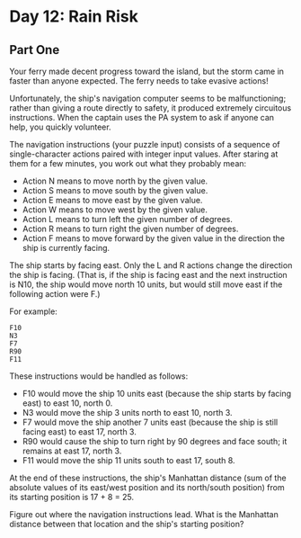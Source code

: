 # Day 12: Rain Risk
## Part One

Your ferry made decent progress toward the island, but the storm came in faster than anyone expected. The ferry needs to take evasive actions!

Unfortunately, the ship's navigation computer seems to be malfunctioning; rather than giving a route directly to safety, it produced extremely circuitous instructions. When the captain uses the PA system to ask if anyone can help, you quickly volunteer.

The navigation instructions (your puzzle input) consists of a sequence of single-character actions paired with integer input values. After staring at them for a few minutes, you work out what they probably mean:

* Action N means to move north by the given value.
* Action S means to move south by the given value.
* Action E means to move east by the given value.
* Action W means to move west by the given value.
* Action L means to turn left the given number of degrees.
* Action R means to turn right the given number of degrees.
* Action F means to move forward by the given value in the direction the ship is currently facing.

The ship starts by facing east. Only the L and R actions change the direction the ship is facing. (That is, if the ship is facing east and the next instruction is N10, the ship would move north 10 units, but would still move east if the following action were F.)

For example:
```
F10
N3
F7
R90
F11
```
These instructions would be handled as follows:

* F10 would move the ship 10 units east (because the ship starts by facing east) to east 10, north 0.
* N3 would move the ship 3 units north to east 10, north 3.
* F7 would move the ship another 7 units east (because the ship is still facing east) to east 17, north 3.
* R90 would cause the ship to turn right by 90 degrees and face south; it remains at east 17, north 3.
* F11 would move the ship 11 units south to east 17, south 8.

At the end of these instructions, the ship's Manhattan distance (sum of the absolute values of its east/west position and its north/south position) from its starting position is 17 + 8 = 25.

Figure out where the navigation instructions lead. What is the Manhattan distance between that location and the ship's starting position?
